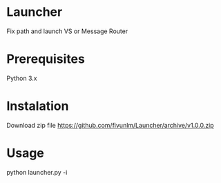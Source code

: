 # Launcher
Fix path and launch VS or Message Router

# Prerequisites
Python 3.x

# Instalation
Download zip file https://github.com/fivunlm/Launcher/archive/v1.0.0.zip

# Usage
python launcher.py -i
